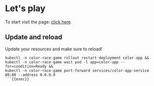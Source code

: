 # Let's play

To start visit the page: [click here]({{TRAFFIC_HOST1_80}})

## Update and reload

Update your resources and make sure to reload!

```
kubectl -n color-race-game rollout restart deployment color-app &&
kubectl -n color-race-game wait pod -l app=color-app --for=condition=Ready &&
kubectl -n color-race-game port-forward services/color-app-service 80:80 --address 0.0.0.0
```{{exec}}
